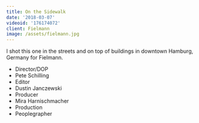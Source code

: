 ```yaml
---
title: On the Sidewalk
date: '2018-03-07'
videoid: '176174072'
client: Fielmann
image: /assets/fielmann.jpg
---
```

I shot this one in the streets and on top of buildings in downtown Hamburg, Germany for Fielmann. 

* Director/DOP
* Pete Schilling
* Editor
* Dustin Janczewski
* Producer
* Mira Harnischmacher
* Production
* Peoplegrapher
